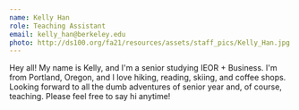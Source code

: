 ```yaml
---
name: Kelly Han
role: Teaching Assistant
email: kelly_han@berkeley.edu
photo: http://ds100.org/fa21/resources/assets/staff_pics/Kelly_Han.jpg
---
```

Hey all! My name is Kelly, and I'm a senior studying IEOR + Business. I'm from Portland, Oregon, and I love hiking, reading, skiing, and coffee shops. Looking forward to all the dumb adventures of senior year and, of course, teaching. Please feel free to say hi anytime!
